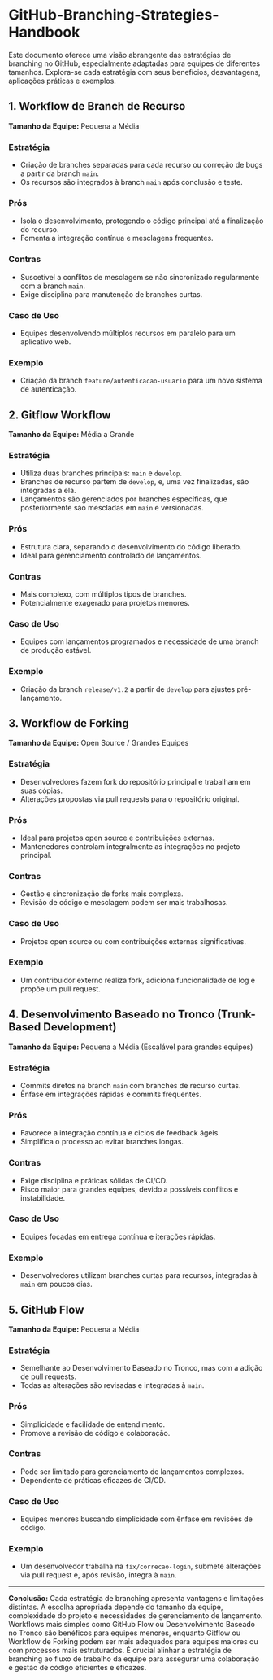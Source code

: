 # GitHub-Branching-Strategies-Handbook

Este documento oferece uma visão abrangente das estratégias de branching no GitHub, especialmente adaptadas para equipes de diferentes tamanhos. Explora-se cada estratégia com seus benefícios, desvantagens, aplicações práticas e exemplos.

## 1. Workflow de Branch de Recurso
**Tamanho da Equipe:** Pequena a Média

### Estratégia
- Criação de branches separadas para cada recurso ou correção de bugs a partir da branch `main`.
- Os recursos são integrados à branch `main` após conclusão e teste.

### Prós
- Isola o desenvolvimento, protegendo o código principal até a finalização do recurso.
- Fomenta a integração contínua e mesclagens frequentes.

### Contras
- Suscetível a conflitos de mesclagem se não sincronizado regularmente com a branch `main`.
- Exige disciplina para manutenção de branches curtas.

### Caso de Uso
- Equipes desenvolvendo múltiplos recursos em paralelo para um aplicativo web.

### Exemplo
- Criação da branch `feature/autenticacao-usuario` para um novo sistema de autenticação.

## 2. Gitflow Workflow
**Tamanho da Equipe:** Média a Grande

### Estratégia
- Utiliza duas branches principais: `main` e `develop`.
- Branches de recurso partem de `develop`, e, uma vez finalizadas, são integradas a ela.
- Lançamentos são gerenciados por branches específicas, que posteriormente são mescladas em `main` e versionadas.

### Prós
- Estrutura clara, separando o desenvolvimento do código liberado.
- Ideal para gerenciamento controlado de lançamentos.

### Contras
- Mais complexo, com múltiplos tipos de branches.
- Potencialmente exagerado para projetos menores.

### Caso de Uso
- Equipes com lançamentos programados e necessidade de uma branch de produção estável.

### Exemplo
- Criação da branch `release/v1.2` a partir de `develop` para ajustes pré-lançamento.

## 3. Workflow de Forking
**Tamanho da Equipe:** Open Source / Grandes Equipes

### Estratégia
- Desenvolvedores fazem fork do repositório principal e trabalham em suas cópias.
- Alterações propostas via pull requests para o repositório original.

### Prós
- Ideal para projetos open source e contribuições externas.
- Mantenedores controlam integralmente as integrações no projeto principal.

### Contras
- Gestão e sincronização de forks mais complexa.
- Revisão de código e mesclagem podem ser mais trabalhosas.

### Caso de Uso
- Projetos open source ou com contribuições externas significativas.

### Exemplo
- Um contribuidor externo realiza fork, adiciona funcionalidade de log e propõe um pull request.

## 4. Desenvolvimento Baseado no Tronco (Trunk-Based Development)
**Tamanho da Equipe:** Pequena a Média (Escalável para grandes equipes)

### Estratégia
- Commits diretos na branch `main` com branches de recurso curtas.
- Ênfase em integrações rápidas e commits frequentes.

### Prós
- Favorece a integração contínua e ciclos de feedback ágeis.
- Simplifica o processo ao evitar branches longas.

### Contras
- Exige disciplina e práticas sólidas de CI/CD.
- Risco maior para grandes equipes, devido a possíveis conflitos e instabilidade.

### Caso de Uso
- Equipes focadas em entrega contínua e iterações rápidas.

### Exemplo
- Desenvolvedores utilizam branches curtas para recursos, integradas à `main` em poucos dias.

## 5. GitHub Flow
**Tamanho da Equipe:** Pequena a Média

### Estratégia
- Semelhante ao Desenvolvimento Baseado no Tronco, mas com a adição de pull requests.
- Todas as alterações são revisadas e integradas à `main`.

### Prós
- Simplicidade e facilidade de entendimento.
- Promove a revisão de código e colaboração.

### Contras
- Pode ser limitado para gerenciamento de lançamentos complexos.
- Dependente de práticas eficazes de CI/CD.

### Caso de Uso
- Equipes menores buscando simplicidade com ênfase em revisões de código.

### Exemplo
- Um desenvolvedor trabalha na `fix/correcao-login`, submete alterações via pull request e, após revisão, integra à `main`.

---

**Conclusão:**
Cada estratégia de branching apresenta vantagens e limitações distintas. A escolha apropriada depende do tamanho da equipe, complexidade do projeto e necessidades de gerenciamento de lançamento. Workflows mais simples como GitHub Flow ou Desenvolvimento Baseado no Tronco são benéficos para equipes menores, enquanto Gitflow ou Workflow de Forking podem ser mais adequados para equipes maiores ou com processos mais estruturados. É crucial alinhar a estratégia de branching ao fluxo de trabalho da equipe para assegurar uma colaboração e gestão de código eficientes e eficazes.
